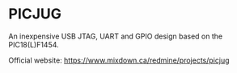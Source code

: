 PICJUG
======

An inexpensive USB JTAG, UART and GPIO design based on the PIC18(L)F1454.

Official website: https://www.mixdown.ca/redmine/projects/picjug


